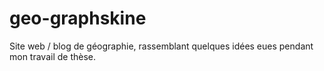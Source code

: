# geo-graphskine

Site web / blog de géographie, rassemblant quelques idées eues pendant mon travail de thèse.
